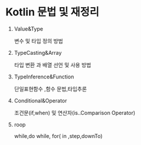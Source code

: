 #   Kotlin 문법 및 재정리
1.  Value&Type
  
     변수 및 타입 정의 방법

2.  TypeCasting&Array

    타입 변환 과 배열 선언 및 사용 방법

3. TypeInference&Function

    단일표현함수 ,함수 문법,타입추론

4. Conditional&Operator

    조건문(if,when) 및 연산자(is..Comparison Operator)

5. roop

    while,do while, for( in ,step,downTo)